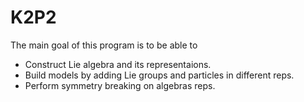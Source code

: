 K2P2
====
The main goal of this program is to be able to 
* Construct Lie algebra and its representaions.
* Build models by adding Lie groups and particles in different reps.
* Perform symmetry breaking on algebras reps.
